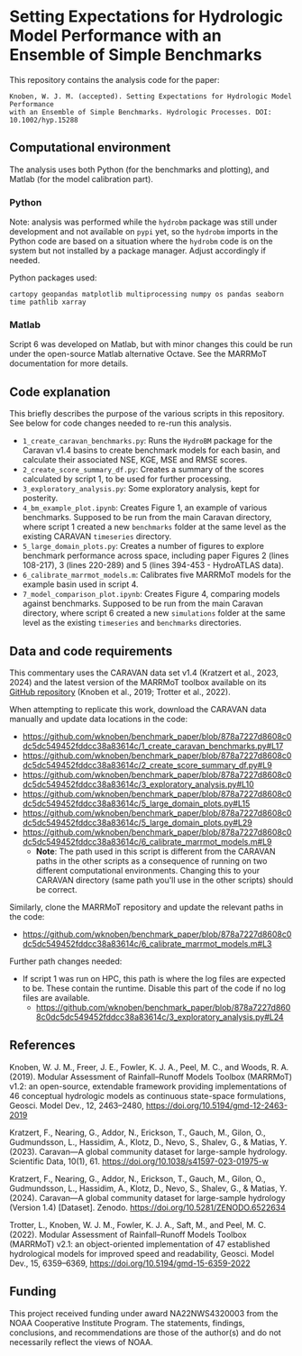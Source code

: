 # Setting Expectations for Hydrologic Model Performance with an Ensemble of Simple Benchmarks
This repository contains the analysis code for the paper:
```
Knoben, W. J. M. (accepted). Setting Expectations for Hydrologic Model Performance
with an Ensemble of Simple Benchmarks. Hydrologic Processes. DOI: 10.1002/hyp.15288
```

## Computational environment
The analysis uses both Python (for the benchmarks and plotting), and Matlab (for the model calibration part).

### Python
Note: analysis was performed while the `hydrobm` package was still under development and not available on `pypi` yet, so the `hydrobm` imports in the Python code are based on a situation where the `hydrobm` code is on the system but not installed by a package manager. Adjust accordingly if needed.

Python packages used:
```
cartopy geopandas matplotlib multiprocessing numpy os pandas seaborn time pathlib xarray
```

### Matlab
Script 6 was developed on Matlab, but with minor changes this could be run under the open-source Matlab alternative Octave. See the MARRMoT documentation for more details.

## Code explanation
This briefly describes the purpose of the various scripts in this repository. See below for code changes needed to re-run this analysis.

- `1_create_caravan_benchmarks.py`: Runs the `HydroBM` package for the Caravan v1.4 basins to create benchmark models for each basin, and calculate their associated NSE, KGE, MSE and RMSE scores.
- `2_create_score_summary_df.py`: Creates a summary of the scores calculated by script 1, to be used for further processing.
- `3_exploratory_analysis.py`: Some exploratory analysis, kept for posterity.
- `4_bm_example_plot.ipynb`: Creates Figure 1, an example of various benchmarks. Supposed to be run from the main Caravan directory, where script 1 created a new `benchmarks` folder at the same level as the existing CARAVAN `timeseries` directory.
- `5_large_domain_plots.py`: Creates a number of figures to explore benchmark performance across space, including paper Figures 2 (lines 108-217), 3 (lines 220-289) and 5 (lines 394-453 - HydroATLAS data).
- `6_calibrate_marrmot_models.m`: Calibrates five MARRMoT models for the example basin used in script 4.
- `7_model_comparison_plot.ipynb`: Creates Figure 4, comparing models against benchmarks. Supposed to be run from the main Caravan directory, where script 6 created a new `simulations` folder at the same level as the existing `timeseries` and `benchmarks` directories.

## Data and code requirements
This commentary uses the CARAVAN data set v1.4 (Kratzert et al., 2023, 2024) and the latest version of the MARRMoT toolbox available on its [GitHub repository](https://github.com/wknoben/MARRMoT/) (Knoben et al., 2019; Trotter et al., 2022).

When attempting to replicate this work, download the CARAVAN data manually and update data locations in the code:
- https://github.com/wknoben/benchmark_paper/blob/878a7227d8608c0dc5dc549452fddcc38a83614c/1_create_caravan_benchmarks.py#L17
- https://github.com/wknoben/benchmark_paper/blob/878a7227d8608c0dc5dc549452fddcc38a83614c/2_create_score_summary_df.py#L9
- https://github.com/wknoben/benchmark_paper/blob/878a7227d8608c0dc5dc549452fddcc38a83614c/3_exploratory_analysis.py#L10
- https://github.com/wknoben/benchmark_paper/blob/878a7227d8608c0dc5dc549452fddcc38a83614c/5_large_domain_plots.py#L15
- https://github.com/wknoben/benchmark_paper/blob/878a7227d8608c0dc5dc549452fddcc38a83614c/5_large_domain_plots.py#L29
- https://github.com/wknoben/benchmark_paper/blob/878a7227d8608c0dc5dc549452fddcc38a83614c/6_calibrate_marrmot_models.m#L9
    - **Note**: The path used in this script is different from the CARAVAN paths in the other scripts as a consequence of running on two different computational environments. Changing this to your CARAVAN directory (same path you'll use in the other scripts) should be correct.
 
Similarly, clone the MARRMoT repository and update the relevant paths in the code:
- https://github.com/wknoben/benchmark_paper/blob/878a7227d8608c0dc5dc549452fddcc38a83614c/6_calibrate_marrmot_models.m#L3


Further path changes needed:
- If script 1 was run on HPC, this path is where the log files are expected to be. These contain the runtime. Disable this part of the code if no log files are available.
    - https://github.com/wknoben/benchmark_paper/blob/878a7227d8608c0dc5dc549452fddcc38a83614c/3_exploratory_analysis.py#L24

## References
Knoben, W. J. M., Freer, J. E., Fowler, K. J. A., Peel, M. C., and Woods, R. A. (2019). Modular Assessment of Rainfall–Runoff Models Toolbox (MARRMoT) v1.2: an open-source, extendable framework providing implementations of 46 conceptual hydrologic models as continuous state-space formulations, Geosci. Model Dev., 12, 2463–2480, https://doi.org/10.5194/gmd-12-2463-2019

Kratzert, F., Nearing, G., Addor, N., Erickson, T., Gauch, M., Gilon, O., Gudmundsson, L., Hassidim, A., Klotz, D., Nevo, S., Shalev, G., & Matias, Y. (2023). Caravan—A global community dataset for large-sample hydrology. Scientific Data, 10(1), 61. https://doi.org/10.1038/s41597-023-01975-w

Kratzert, F., Nearing, G., Addor, N., Erickson, T., Gauch, M., Gilon, O., Gudmundsson, L., Hassidim, A., Klotz, D., Nevo, S., Shalev, G., & Matias, Y. (2024). Caravan—A global community dataset for large-sample hydrology (Version 1.4) [Dataset]. Zenodo. https://doi.org/10.5281/ZENODO.6522634

Trotter, L., Knoben, W. J. M., Fowler, K. J. A., Saft, M., and Peel, M. C. (2022). Modular Assessment of Rainfall–Runoff Models Toolbox (MARRMoT) v2.1: an object-oriented implementation of 47 established hydrological models for improved speed and readability, Geosci. Model Dev., 15, 6359–6369, https://doi.org/10.5194/gmd-15-6359-2022

## Funding
This project received funding under award NA22NWS4320003 from the NOAA Cooperative Institute Program. The statements, findings, conclusions, and recommendations are those of the author(s) and do not necessarily reflect the views of NOAA.
